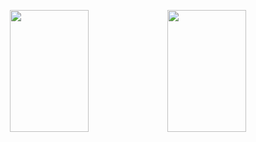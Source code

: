 <p align="center">
<a href="https://github.com/SnowzNZ"><img src="https://github-readme-stats.vercel.app/api?username=SnowzNZ&card_width=300&border_radius=20&theme=tokyonight&hide_border=true" height="195" width="50%"><img src="https://github-readme-stats.vercel.app/api/top-langs/?username=SnowzNZ&layout=compact&border_radius=17&theme=tokyonight&hide_border=true" height="195" width="50%">
</a>
</p>
